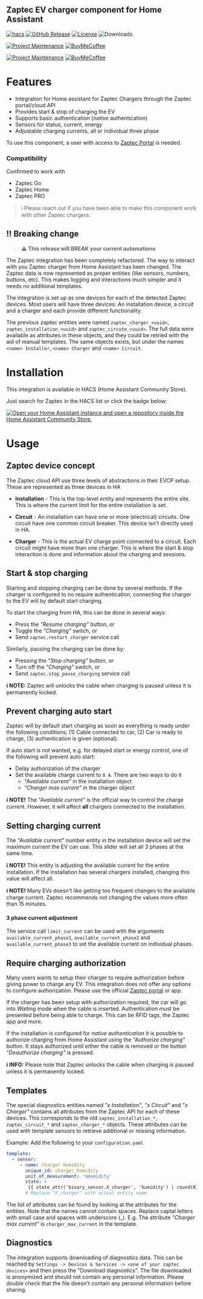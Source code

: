 ## Zaptec EV charger component for Home Assistant

[![hacs][hacsbadge]][hacs]
[![GitHub Release][releases-shield]][releases]
[![License][license-shield]][license]
![Downloads][downloads-shield]

[![Project Maintenance][hellowlol-maintenance-shield]][hellowlol-profile]
[![BuyMeCoffee][buymecoffeebadge]][hellowlol-buymecoffee]

[![Project Maintenance][sveinse-maintenance-shield]][sveinse-profile]
[![BuyMeCoffee][buymecoffeebadge]][sveinse-buymecoffee]


# Features

* Integration for Home assistant for Zaptec Chargers through the Zaptec
  portal/cloud API
* Provides start & stop of charging the EV
* Supports basic authentication (*native* authentication)
* Sensors for status, current, energy
* Adjustable charging currents, all or individual three phase

To use this component, a user with access to
[Zaptec Portal](https://portal.zaptec.com/) is needed.

### Compatibility

Confirmed to work with

* Zaptec Go
* Zaptec Home
* Zaptec PRO

>  :information_source: Please reach out if you have been able to make this component work with
other Zaptec chargers.


## :bangbang: Breaking change

> **:warning: This release will BREAK your current automations**

The Zaptec integration has been completely refactored. The way to interact
with you Zaptec charger from Home Assistant has been changed. The Zaptec data
is now represented as proper entities (like sensors, numbers, buttons, etc).
This makes logging and interactions much simpler and it needs no additional
templates.

The integration is set up as one devices for each of the detected Zaptec
devices. Most users will have three devices: An installation device, a circuit
and a charger and each provide different functionality.

The previous zaptec entities were named `zaptec_charger_<uuid>`,
`zaptec_installation_<uuid>` and `zaptec_circute_<uuid>`. The full data were
available as attributes in these objects, and they could be retried with
the aid of manual templates. The same objects exists, but under the names
`<name> Installer`, `<name> Charger` and `<name> Circuit`.


# Installation

This integration is available in HACS (Home Assistant Community Store).

Just search for Zaptec in the HACS list or click the badge below:

[![Open your Home Assistant instance and open a repository inside the Home Assistant Community Store.](https://my.home-assistant.io/badges/hacs_repository.svg)](https://my.home-assistant.io/redirect/hacs_repository/?owner=custom-components&repository=zaptec)


# Usage

## Zaptec device concept

The Zaptec cloud API use three levels of abstractions in their EVCP setup. These are
represented as three devices in HA

* **Installation** - This is the top-level entity and represents the entire
  site. This is where the current limit for the entire installation is set.

* **Circuit** - An installation can have one or more (electrical) circuits. One
  circuit have one common circuit breaker. This device isn't directly used in
  HA.

* **Charger** - This is the actual EV charge point connected to a circuit. Each
  circuit might have more than one charger. This is where the start & stop
  interaction is done and information about the charging and sessions.


## Start & stop charging

Starting and stopping charging can be done by several methods. If the charger
is configured to no require authentication, connecting the charger to the
EV will by default start charging.

To start the charging from HA, this can be done in several ways:

- Press the _"Resume charging"_ button, or
- Toggle the _"Charging"_ switch, or
- Send `zaptec.restart_charger` service call

Similarly, pausing the charging can be done by:

- Pressing the _"Stop charging"_ button, or
- Turn off the _"Charging"_ switch, or
- Send `zaptec.stop_pause_charging` service call

**:information_source: NOTE:** Zaptec will unlocks the cable when charging
is paused unless it is permanently locked.


## Prevent charging auto start

Zaptec will by default start charging as soon as everything is ready
under the following conditions; (1) Cable connected to car, (2) Car is ready to
charge, (3) authentication is given (optional).

If auto start is not wanted, e.g. for delayed start or energy control, one
of the following will prevent auto start:

* Delay authorization of the charger
* Set the available charge current to `0 A`. There are two ways to do it
   * _"Available current"_ in the installation object
   * _"Charger max current"_ in the charger object

**:information_source: NOTE!** The _"Available current"_ is the official
way to control the charge current. However, it will affect __all__ chargers
connected to the installation.


## Setting charging current

The _"Available current"_ number entity in the installation device will set
the maximum current the EV can use. This slider will set all 3 phases at
the same time.

**:information_source: NOTE!** This entity is adjusting the available current
for the entire installation. If the installation has several chargers installed,
changing this value will affect all.

**:information_source: NOTE!** Many EVs doesn't like getting too frequent
changes to the available charge current. Zaptec recommends not changing the
values more often than 15 minutes.

#### 3 phase current adjustment

The service call `limit_current` can be used with the arguments
`available_current_phase1`, `available_current_phase2` and
`available_current_phase3` to set the available current on individual phases.


## Require charging authorization

Many users wants to setup their charger to require authorization before giving
power to charge any EV. This integration does not offer any options to configure
authorization. Please use the official
[Zaptec portal](https://portal.zaptec.com/) or app.

If the charger has been setup with authorization required, the car will go
into _Waiting_ mode when the cable is inserted. Authentication must be
presented before being able to charge. This can be RFID tags, the Zaptec app
and more.

If the installation is configured for _native authentication_ it is possible
to authorize charging from Home Assistant using the _"Authorize charging"_
button. It stays authorized until either the cable is removed or the button
_"Deauthorize charging"_ is pressed.

**:information_source: INFO:** Please note that Zaptec unlocks the cable when
charging is paused unless it is permanently locked.


## Templates

The special diagnostics entities named _"x Installation"_, _"x Circuit"_ and
_"x Charger"_ contains all attributes from the Zaptec API for each of these
devices. This corresponds to the old `zaptec_installation_*`, `zaptec_circuit_*`
and `zaptec_charger_*` objects. These attributes can be used with template
sensors to retrieve additional or missing information.

Example: Add the following to your `configuration.yaml`

```yaml
template:
  - sensor:
     - name: Charger Humidity
       unique_id: charger_humidity
       unit_of_measurement: '%Humidity'
       state: >
        {{ state_attr('binary_sensor.X_charger', 'humidity') | round(0) }}
       # Replace "X_charger" with actual entity name
```

The list of attributes can be found by looking at the attributes for the
entities. Note that the names cannot contain spaces. Replace captal letters
with small case and spaces with underscore (_). E.g. The attribute
_"Charger max current"_ is `charger_max_current` in the template.


## Diagnostics

The integration supports downloading of diagnostics data. This can be reached
by `Settings -> Devices & Services -> <one of your zaptec devices>` and then
press the "Download diagnostics". The file downloaded is anonymized and should
not contain any personal information. Please double check that the file
doesn't contain any personal information before sharing.


[hellowlol-buymecoffee]: https://www.buymeacoffee.com/hellowlol1
[sveinse-buymecoffee]: https://www.buymeacoffee.com/sveinse
[buymecoffeebadge]: https://www.buymeacoffee.com/assets/img/custom_images/orange_img.png
[hacs]: https://hacs.xyz
[hacsbadge]: https://img.shields.io/badge/HACS-Default-blue.svg
[license]: https://github.com/custom-components/zaptec/blob/master/LICENSE
[license-shield]: https://img.shields.io/github/license/custom-components/zaptec.svg
[hellowlol-maintenance-shield]: https://img.shields.io/badge/maintainer-Hellowlol-blue.svg
[sveinse-maintenance-shield]: https://img.shields.io/badge/maintainer-sveinse-blue.svg
[releases-shield]: https://img.shields.io/github/release/custom-components/zaptec.svg
[releases]: https://github.com/custom-components/zaptec/releases
[downloads-shield]: https://img.shields.io/github/downloads/custom-components/zaptec/total.svg
[hellowlol-profile]: https://github.com/hellowlol
[sveinse-profile]: https://github.com/sveinse
